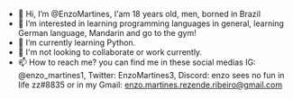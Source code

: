 - 👋 Hi, I’m @EnzoMartines, I'am 18 years old, men, borned in Brazil
- 👀 I’m interested in learning programming languages in general, learning German language, Mandarin and go to the gym!
- 🌱 I’m currently learning Python.
- 💞️ I'm not looking to collaborate or work currently.
- 📫 How to reach me? you can find me in these social medias IG: @enzo_martines1, Twitter: EnzoMartines3, Discord: enzo sees no fun in life zz#8835 or in my Gmail: enzo.martines.rezende.ribeiro@gmail.com
